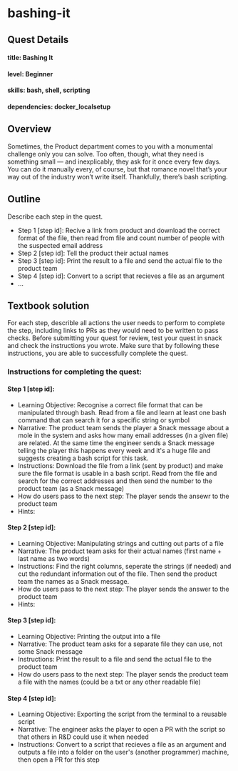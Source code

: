 # bashing-it

## Quest Details 
#### title: Bashing It
#### level: Beginner
#### skills: bash, shell, scripting
#### dependencies: docker_localsetup


## Overview 
Sometimes, the Product department comes to you with a monumental challenge only you can solve. Too often, though, what they need is something small — and inexplicably, they ask for it once every few days. You can do it manually every, of course, but that romance novel that’s your way out of the industry won’t write itself. Thankfully, there’s bash scripting.


## Outline
Describe each step in the quest. 
- Step 1 [step id]: Recive a link from product and download the correct format of the file, then read from file and count number of people with the suspected email address
- Step 2 [step id]: Tell the product their actual names
- Step 3 [step id]: Print the result to a file and send the actual file to the product team
- Step 4 [step id]: Convert to a script that recieves a file as an argument
- ...


## Textbook solution
For each step, describle all actions the user needs to perform to complete the step, including links to PRs as they would need to be written to pass checks. 
Before submitting your quest for review, test your quest in snack and check the instructions you wrote. Make sure that by following these instructions, you are able to successfully complete the quest.  
### Instructions for completing the quest: 
#### Step 1 [step id]: 
- Learning Objective: Recognise a correct file format that can be manipulated through bash. Read from a file and learn at least one bash command that can search it for a specific string or symbol
- Narrative: The product team sends the player a Snack message about a mole in the system and asks how many email addresses (in a given file) are related. At the same time the engineer sends a Snack message telling the player this happens every week and it's a huge file and suggests creating a bash script for this task. 
- Instructions: Download the file from a link (sent by product) and make sure the file format is usable in a bash script. Read from the file and search for the correct addresses and then send the number to the product team (as a Snack message)
- How do users pass to the next step: The player sends the ansewr to the product team
- Hints: 

 
#### Step 2 [step id]:
- Learning Objective: Manipulating strings and cutting out parts of a file
- Narrative: The product team asks for their actual names (first name + last name as two words)
- Instructions: Find the right columns, seperate the strings (if needed) and cut the redundant information out of the file. Then send the product team the names as a Snack message.
- How do users pass to the next step: The player sends the answer to the product team
- Hints:


#### Step 3 [step id]:
- Learning Objective: Printing the output into a file
- Narrative: The product team asks for a separate file they can use, not some Snack message
- Instructions: Print the result to a file and send the actual file to the product team
- How do users pass to the next step: The player sends the product team a file with the names (could be a txt or any other readable file)

#### Step 4 [step id]:
- Learning Objective: Exporting the script from the terminal to a reusable script
- Narrative: The engineer asks the player to open a PR with the script so that others in R&D could use it when needed
- Instructions: Convert to a script that recieves a file as an argument and outputs a file into a folder on the user's (another programmer) machine, then open a PR for this step
